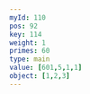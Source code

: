 ```yaml
---
myId: 110
pos: 92
key: 114
weight: 1
primes: 60
type: main
value: [601,5,1,1]
object: [1,2,3]
---
```

